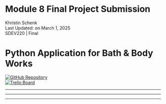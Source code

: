 # Module 8 Final Project Submission
Khristin Schenk<br>
Last Updated: on March 1, 2025<br>
SDEV220 | Final

# Python Application for Bath & Body Works

[![GitHub Repository](https://img.shields.io/badge/GitHub-Repository-blue)](https://github.com/kschenk10-ivy-tech/SDEV-220_Final-Project)  
[![Trello Board](https://img.shields.io/badge/Trello-Board-blue)](https://trello.com/invite/b/67b7abfc18f18ce15b085bfb/ATTI33b20571a5d8fcfcf77f75b7131772531A707EB3/sdev-220)
<!--
![Screenshot of Python Program](https://github.com/kschenk10-ivy-tech/SDEV-220_Final-Project/blob/main/Screenshot%202025-02-20%20204202.png?raw=true)
## Overview  
This Python application is designed for Bath & Body Works customers to log and track their favorite fragrances by year and season. Users can create shopping lists linked to birthdays, holidays, and special occasions, organizing purchases by week, day, and year. The application provides a user-friendly interface to manage fragrance collections, organize shopping lists, and track preferences over time.
-->
---

<!--
## Features  

**Fragrance Collection Management**  
- Add, update, and categorize fragrances in a personal inventory.  
- Assign custom labels and statuses to fragrances.  

**Seasonal Organization**  
- Organize fragrances by year and season (e.g., Spring 2023, Winter 2022).  

**Shopping List Integration**  
- Create and manage shopping lists for birthdays, holidays, and special events.  
- Save and categorize lists as Drafts, Final, Last Year, This Year, or All Time.  

**Status Labels**  
- Assign statuses to fragrances, such as:  
  - **SHOPPING LIST**  
  - **I Have Not Smelled**  
  - **I Like This One**  
  - **Wishlist**  

### **Data Storage & Retrieval**  
- Save and access data using JSON files for persistent storage.  
- Organized by Year, Month, and Day for easy retrieval.  

**Birthday Computation**  
- Automatically calculate ages and days until the next birthday.  
- Track birthday-related events and shopping lists.  

**User Prompts & Actions**  
- **Create and Manage Lists:**  
  - Create new shopping lists.  
  - Open existing lists (dropdown menu for available years).  
  - Edit, export, or share lists.  
- **Notifications:**  
  - Enable push or email reminders for upcoming events.  
- **Data Updates:**  
  - Confirm updates before exiting.  
  - Prompt users to save changes.  

---

### Data Fields  

**Year & Month**  
- Organized by year, with individual months listed for easy navigation.  

**Day (01-31)**  
- Assign specific events or purchases to each day.  

**Name Format**  
- Supports both (Last, First) and (First, Last) formats.  

**Age This Year**  
- Automatically calculated and displayed for birthday-related events.  

---

## User Editing Options  

- **Create a Shopping List:**  
  - Start a new list from scratch.  
- **Edit an Existing List:**  
  - Modify saved lists with new items or statuses.  
- **Export/Share Lists:**  
  - Export lists to share with others or for personal use.  
- **Set Reminders:**  
  - Configure push or email notifications for upcoming events.  

---

## How to Use  

1. **Clone the Repository:**  
   ```bash
   git clone 
   ```
2. **Install Dependencies:**  
   Ensure Python 3.x is installed. No additional dependencies are required.  
3. **Run the Application:**  
   Execute the main Python script to launch the application.  
   ```bash
   python FinalProject.py
   ```
4. **Follow On-Screen Prompts:**  
   Use the intuitive interface to manage your fragrance collection and shopping lists.  

---

Contributing 
<!--
Contributions are welcome! Please fork the repository and submit a pull request with your changes.  
-->
---
<!--
License 
<!--
This project is licensed under the MIT License. See the [LICENSE](https://github.com/kschenk10-ivy-tech/SDEV-220_Final-Project/blob/main/LICENSE) file for details.  
-->
---
<!--
Contact
<!--
For questions or feedback, please contact the repository owner or open an issue on GitHub.  
-->
